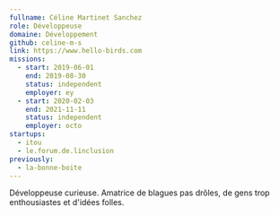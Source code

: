 ```yaml
---
fullname: Céline Martinet Sanchez
role: Développeuse
domaine: Développement
github: celine-m-s
link: https://www.hello-birds.com
missions:
  - start: 2019-06-01
    end: 2019-08-30
    status: independent
    employer: ey
  - start: 2020-02-03
    end: 2021-11-11
    status: independent
    employer: octo
startups:
  - itou
  - le.forum.de.linclusion
previously:
  - la-bonne-boite
---
```


Développeuse curieuse. Amatrice de blagues pas drôles, de gens trop enthousiastes et d'idées folles.